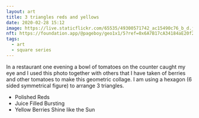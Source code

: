 ```yaml
---
layout: art
title: 3 triangles reds and yellows
date: 2020-02-28 15:12
image: https://live.staticflickr.com/65535/49300571742_ac15490c76_b_d.jpg
nft: https://foundation.app/@pageboy/geo1x1/5?ref=0x6A7B17cA34184aE20f2679F06a4Bb0c592e83cAD
tags:
  - art
  - square series
---
```

In a restaurant one evening a bowl of tomatoes on the counter caught my eye and I used this photo together with others that I have taken of berries and other tomatoes to make this geometric collage. I am using a hexagon (6 sided symmetrical figure) to arrange 3 triangles.

* Polished Reds
* Juice Filled Bursting
* Yellow Berries Shine like the Sun